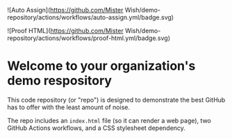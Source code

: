 ![Auto Assign](https://github.com/Mister Wish/demo-repository/actions/workflows/auto-assign.yml/badge.svg)

![Proof HTML](https://github.com/Mister Wish/demo-repository/actions/workflows/proof-html.yml/badge.svg)

# Welcome to your organization's demo respository
This code repository (or "repo") is designed to demonstrate the best GitHub has to offer with the least amount of noise.

The repo includes an `index.html` file (so it can render a web page), two GitHub Actions workflows, and a CSS stylesheet dependency.
